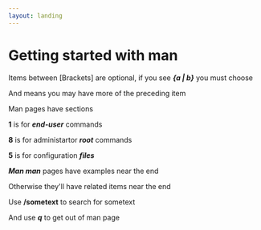 ```yaml
---
layout: landing
---
```


# Getting started with man

Items between \[Brackets] are optional, if you see _**{a | b}**_ you must choose

And means you may have more of the preceding item

Man pages have sections

**1** is for _**end-user**_ commands

**8** is for administartor _**root**_ commands

**5** is for configuration _**files**_

_**Man man**_ pages have examples near the end

Otherwise they'll have related items near the end

Use **/sometext** to search for sometext

And use _**q**_ to get out of man page
